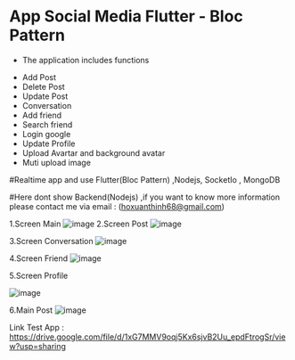  <h1>App Social Media Flutter - Bloc Pattern</h1>

+ The application includes functions
 - Add Post
 - Delete Post
 - Update Post
 - Conversation
 - Add friend
 - Search friend
 - Login google
 - Update Profile
 - Upload Avartar and background avatar
 - Muti upload image


#Realtime app and use Flutter(Bloc Pattern) ,Nodejs, SocketIo , MongoDB

#Here dont show Backend(Nodejs) ,if you want to know more information please contact me via email : (hoxuanthinh68@gmail.com)

1.Screen Main
![image](https://github.com/thinhho0019/appchat_socket_io/assets/84610502/9e7e8707-fc6d-460d-8439-6a8b2002ed76)
2.Screen Post
![image](https://github.com/thinhho0019/appchat_socket_io/assets/84610502/de9af6dc-0d99-4d00-b5db-a039eb4c186f)

3.Screen Conversation
![image](https://github.com/thinhho0019/appchat_socket_io/assets/84610502/a5def4dc-4f0f-46d8-b5f5-42eb9d7a1891)

4.Screen Friend
![image](https://github.com/thinhho0019/appchat_socket_io/assets/84610502/952b0854-cc06-44f1-9474-7bf834670028)

5.Screen Profile

![image](https://github.com/thinhho0019/appchat_socket_io/assets/84610502/6d063862-db2b-4d3d-b4fc-67454ec35e12)

6.Main Post
![image](https://github.com/thinhho0019/appchat_socket_io/assets/84610502/ccdaaa34-567f-4cd0-93d9-365d87d1b90b)

Link Test App : https://drive.google.com/file/d/1xG7MMV9oqj5Kx6sjvB2Uu_epdFtrogSr/view?usp=sharing
